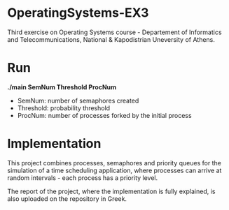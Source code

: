 # OperatingSystems-EX3
Third exercise on Operating Systems course - Departement of Informatics and Telecommunications, National & Kapodistrian Uneversity of Athens.

# Run
**./main SemNum Threshold ProcNum**
- SemNum: number of semaphores created
- Threshold: probability threshold
- ProcNum: number of processes forked by the initial process

# Implementation

This project combines processes, semaphores and priority queues for the simulation of a time scheduling application, where processes can arrive at random intervals - each process has a priority level.  

The report of the project, where the implementation is fully explained, is also uploaded on the repository in Greek.
